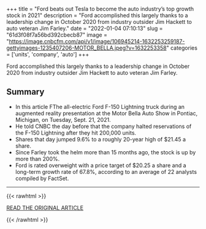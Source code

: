 +++
title = "Ford beats out Tesla to become the auto industry’s top growth stock in 2021"
description = "Ford accomplished this largely thanks to a leadership change in October 2020 from industry outsider Jim Hackett to auto veteran Jim Farley."
date = "2022-01-04 07:10:13"
slug = "61d3f08f7a56bd392cbecb87"
image = "https://image.cnbcfm.com/api/v1/image/106945214-1632253259187-gettyimages-1235407206-MOTOR_BELLA.jpeg?v=1632253358"
categories = ['units', 'company', 'auto']
+++

Ford accomplished this largely thanks to a leadership change in October 2020 from industry outsider Jim Hackett to auto veteran Jim Farley.

## Summary

- In this article FThe all-electric Ford F-150 Lightning truck during an augmented reality presentation at the Motor Bella Auto Show in Pontiac, Michigan, on Tuesday, Sept. 21, 2021.
- He told CNBC the day before that the company halted reservations of the F-150 Lightning after they hit 200,000 units.
- Shares that day jumped 9.6% to a roughly 20-year high of $21.45 a share.
- Since Farley took the helm more than 15 months ago, the stock is up by more than 200%.
- Ford is rated overweight with a price target of $20.25 a share and a long-term growth rate of 67.8%, according to an average of 22 analysts compiled by FactSet.

---

{{< rawhtml >}}
  <p class="article-category">
    <a target="_blank" href="https://www.cnbc.com/2022/01/03/ford-beats-tesla-to-become-auto-industrys-top-growth-stock-in-2021.html">READ THE ORIGINAL ARTICLE</a>
  </p>
{{< /rawhtml >}}
